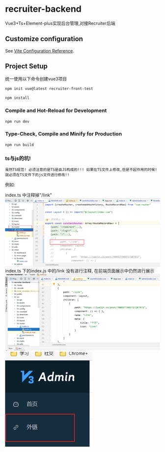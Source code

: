 # recruiter-backend
Vue3+Ts+Element-plus实现后台管理,对接Recruiter后端
## Customize configuration

See [Vite Configuration Reference](https://vitejs.dev/config/).

## Project Setup
统一使用以下命令创建vue3项目
```sh
npm init vue@latest recruiter-front-test
```

```sh
npm install
```

### Compile and Hot-Reload for Development

```sh
npm run dev
```

### Type-Check, Compile and Minify for Production

```sh
npm run build
```
### ts与js的坑! 
```
虽然TS规范! 必须注意的是TS是由JS构成的!!! 如果在TS文件上修改,但是不起作用的时候!
就必须在TS文件下的js文件进行修改!!
```
例如:

index.ts 中注释掉"/link"
![img.png](readme/img.png)
index.ts 下的index.js 中的/link 没有进行注释, 在前端页面展示中仍然进行展示
![img_1.png](readme/img_1.png)
![img_2.png](readme/img_2.png)
